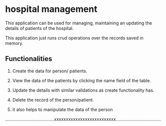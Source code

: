 # hospital management

This application can be used for managing, maintaining an updating the details of patients of the hospital.

This application just runs crud operations over the records saved in memory.

## Functionalities

1. Create the data for person/ patients.

2. View the data of the patients by clicking the name field of the table.

3. Update the details with similar validations as create functionality has.

4. Delete the record of the person/patient.

5. it also helps to manipulate the data of the person


.......................................xxxxxxxxxxxxxxxxxxxxxxxxxx....................................